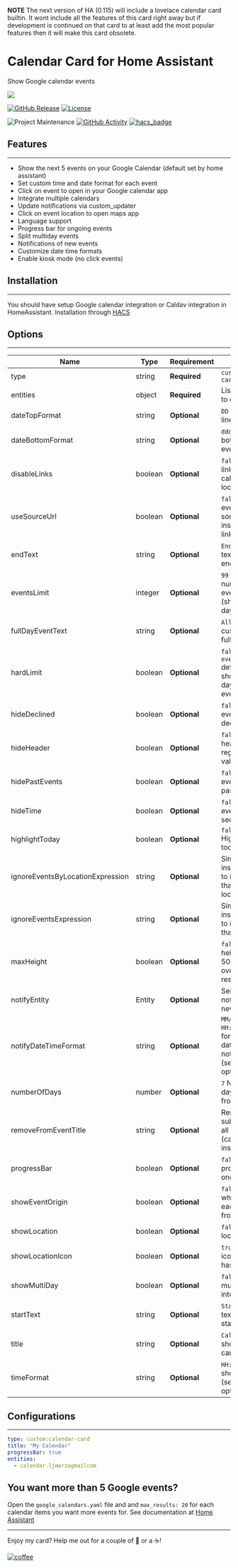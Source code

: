 **NOTE** The next version of HA (0.115) will include a lovelace calendar card builtin. It wont include all the features of this card right away but if development is continued on that card to at least add the most popular features then it will make this card obsolete. 

# Calendar Card for Home Assistant
Show Google calendar events

<img src='https://raw.githubusercontent.com/ljmerza/calendar-card/master/card.png' />


[![GitHub Release][releases-shield]][releases]
[![License][license-shield]](LICENSE.md)

![Project Maintenance][maintenance-shield]
[![GitHub Activity][commits-shield]][commits]
[![hacs_badge](https://img.shields.io/badge/HACS-Default-orange.svg?style=for-the-badge)](https://github.com/custom-components/hacs)

## Features
---
* Show the next 5 events on your Google Calendar (default set by home assistant)
* Set custom time and date format for each event
* Click on event to open in your Google calendar app
* Integrate multiple calendars
* Update notifications via custom_updater
* Click on event location to open maps app
* Language support
* Progress bar for ongoing events
* Split multiday events
* Notifications of new events
* Customize date time formats
* Enable kiosk mode (no click events)


## Installation
---
You should have setup Google calendar integration or Caldav integration in HomeAssistant.
Installation through [HACS](https://github.com/custom-components/hacs)

## Options
---
| Name                             | Type    | Requirement  | Description                                                                                                                               |
| -------------------------------- | ------- | ------------ | ----------------------------------------------------------------------------------------------------------------------------------------- |
| type                             | string  | **Required** | `custom:calendar-card`                                                                                                                    |
| entities                         | object  | **Required** | List of calendars to display                                                                                                              |
| dateTopFormat                    | string  | **Optional** | `DD` Format for top line of event date                                                                                                    |
| dateBottomFormat                 | string  | **Optional** | `ddd` Format to bottom line of event date                                                                                                 |
| disableLinks                     | boolean | **Optional** | `false` Disables all links (to open calendar and location)                                                                                |
| useSourceUrl                     | boolean | **Optional** | `false` Open events via the source url instead of html link                                                                               |
| endText                          | string  | **Optional** | `End` Set custom text for event end time                                                                                                  |
| eventsLimit                      | integer | **Optional** | `99` Maximum number of events to show (shows rest of day after cut off)                                                                   |
| fullDayEventText                 | string  | **Optional** | `All day` Set custom text for a full day event                                                                                            |
| hardLimit                        | boolean | **Optional** | `false` Overrides `eventsLimit` default of showing rest of day's events even after cutoff                                                 |
| hideDeclined                     | boolean | **Optional** | `false` Hides events that you declined                                                                                                    |
| hideHeader                       | boolean | **Optional** | `false` Hide the header regardless of value                                                                                               |
| hidePastEvents                   | boolean | **Optional** | `false` Hide events that have passed                                                                                                      |
| hideTime                         | boolean | **Optional** | `false` Hides event time section entirely                                                                                                 |
| highlightToday                   | boolean | **Optional** | `false` Hightlight's today's events                                                                                                       |
| ignoreEventsByLocationExpression | string  | **Optional** | Simple case insensitive regex to ignore events that match location                                                                        |
| ignoreEventsExpression           | string  | **Optional** | Simple case insensitive regex to ignore events that match title                                                                           |
| maxHeight                        | boolean | **Optional** | `false` Sets max height for card to 500px and overflows the rest                                                                          |
| notifyEntity                     | Entity  | **Optional** | Send a notification on new events                                                                                                         |
| notifyDateTimeFormat             | string  | **Optional** | `MM/DD/YYYY HH:mma` Format for event date/time in notify message (see [here](https://momentjs.com/docs/#/displaying/format/) for options) |
| numberOfDays                     | number  | **Optional** | `7` Number of days to display from calendars                                                                                              |
| removeFromEventTitle             | string  | **Optional** | Removes substring from all event titles (case insensitive)                                                                                |
| progressBar                      | boolean | **Optional** | `false` Adds progress bar to ongoing events                                                                                               |
| showEventOrigin                  | boolean | **Optional** | `false` Shows what calendar each event is from                                                                                            |
| showLocation                     | boolean | **Optional** | `false` Shows location address                                                                                                            |
| showLocationIcon                 | boolean | **Optional** | `true` Shows map icon when event has a location                                                                                           |
| showMultiDay                     | boolean | **Optional** | `false` Split multiday events into per day                                                                                                |
| startText                        | string  | **Optional** | `Start` Set custom text for event start time                                                                                              |
| title                            | string  | **Optional** | `Calendar` Header shown at top of card                                                                                                    |
| timeFormat                       | string  | **Optional** | `HH:mm` Format to show event time (see [here](https://momentjs.com/docs/#/displaying/format/) for options)                                |

## Configurations
---
```yaml
type: custom:calendar-card
title: "My Calendar"
progressBar: true
entities:
  - calendar.ljmerzagmailcom
```

## You want more than 5 Google events?
Open the `google_calendars.yaml` file and and `max_results: 20` for each calendar items you want more events for. See documentation at [Home Assistant](https://www.home-assistant.io/components/calendar.google/)

---

Enjoy my card? Help me out for a couple of :beers: or a :coffee:!

[![coffee](https://www.buymeacoffee.com/assets/img/custom_images/black_img.png)](https://www.buymeacoffee.com/JMISm06AD)


[commits-shield]: https://img.shields.io/github/commit-activity/y/ljmerza/calendar-card.svg?style=for-the-badge
[commits]: https://github.com/ljmerza/calendar-card/commits/master
[license-shield]: https://img.shields.io/github/license/ljmerza/calendar-card.svg?style=for-the-badge
[maintenance-shield]: https://img.shields.io/badge/maintainer-Leonardo%20Merza%20%40ljmerza-blue.svg?style=for-the-badge
[releases-shield]: https://img.shields.io/github/release/ljmerza/calendar-card.svg?style=for-the-badge
[releases]: https://github.com/ljmerza/calendar-card/releases
